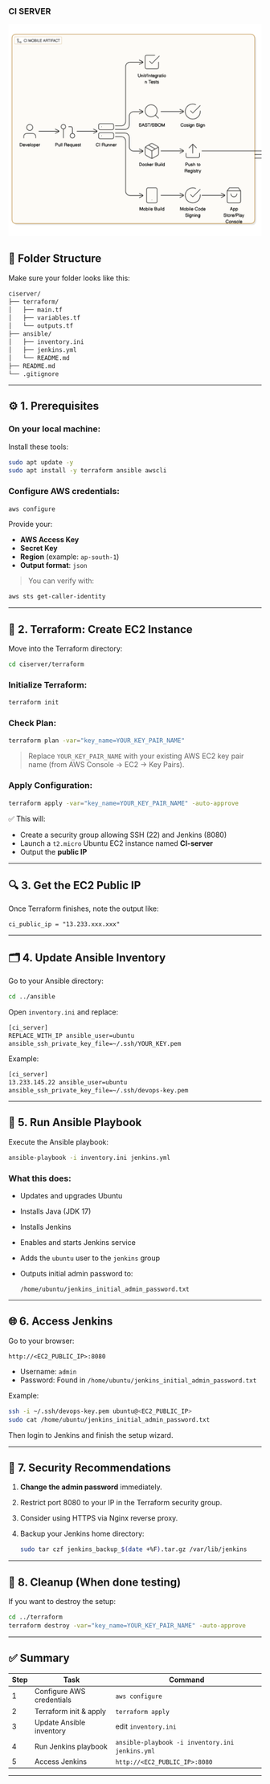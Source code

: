 ### CI SERVER

![Alt text](image.png)

## 🧩 Folder Structure

Make sure your folder looks like this:

```
ciserver/
├── terraform/
│   ├── main.tf
│   ├── variables.tf
│   └── outputs.tf
├── ansible/
│   ├── inventory.ini
│   ├── jenkins.yml
│   └── README.md
├── README.md
└── .gitignore
```

---

## ⚙️ 1. Prerequisites

### On your local machine:

Install these tools:

```bash
sudo apt update -y
sudo apt install -y terraform ansible awscli
```

### Configure AWS credentials:

```bash
aws configure
```

Provide your:

- **AWS Access Key**
- **Secret Key**
- **Region** (example: `ap-south-1`)
- **Output format**: `json`

> You can verify with:

```bash
aws sts get-caller-identity
```

---

## 🚀 2. Terraform: Create EC2 Instance

Move into the Terraform directory:

```bash
cd ciserver/terraform
```

### Initialize Terraform:

```bash
terraform init
```

### Check Plan:

```bash
terraform plan -var="key_name=YOUR_KEY_PAIR_NAME"
```

> Replace `YOUR_KEY_PAIR_NAME` with your existing AWS EC2 key pair name (from AWS Console → EC2 → Key Pairs).

### Apply Configuration:

```bash
terraform apply -var="key_name=YOUR_KEY_PAIR_NAME" -auto-approve
```

✅ This will:

- Create a security group allowing SSH (22) and Jenkins (8080)
- Launch a `t2.micro` Ubuntu EC2 instance named **CI-server**
- Output the **public IP**

---

## 🔍 3. Get the EC2 Public IP

Once Terraform finishes, note the output like:

```
ci_public_ip = "13.233.xxx.xxx"
```

---

## 🗂️ 4. Update Ansible Inventory

Go to your Ansible directory:

```bash
cd ../ansible
```

Open `inventory.ini` and replace:

```
[ci_server]
REPLACE_WITH_IP ansible_user=ubuntu ansible_ssh_private_key_file=~/.ssh/YOUR_KEY.pem
```

Example:

```
[ci_server]
13.233.145.22 ansible_user=ubuntu ansible_ssh_private_key_file=~/.ssh/devops-key.pem
```

---

## 🧰 5. Run Ansible Playbook

Execute the Ansible playbook:

```bash
ansible-playbook -i inventory.ini jenkins.yml
```

### What this does:

- Updates and upgrades Ubuntu
- Installs Java (JDK 17)
- Installs Jenkins
- Enables and starts Jenkins service
- Adds the `ubuntu` user to the `jenkins` group
- Outputs initial admin password to:

  ```
  /home/ubuntu/jenkins_initial_admin_password.txt
  ```

---

## 🌐 6. Access Jenkins

Go to your browser:

```
http://<EC2_PUBLIC_IP>:8080
```

- Username: `admin`
- Password: Found in `/home/ubuntu/jenkins_initial_admin_password.txt`

Example:

```bash
ssh -i ~/.ssh/devops-key.pem ubuntu@<EC2_PUBLIC_IP>
sudo cat /home/ubuntu/jenkins_initial_admin_password.txt
```

Then login to Jenkins and finish the setup wizard.

---

## 🔐 7. Security Recommendations

1. **Change the admin password** immediately.
2. Restrict port 8080 to your IP in the Terraform security group.
3. Consider using HTTPS via Nginx reverse proxy.
4. Backup your Jenkins home directory:

   ```bash
   sudo tar czf jenkins_backup_$(date +%F).tar.gz /var/lib/jenkins
   ```

---

## 🧹 8. Cleanup (When done testing)

If you want to destroy the setup:

```bash
cd ../terraform
terraform destroy -var="key_name=YOUR_KEY_PAIR_NAME" -auto-approve
```

---

## ✅ Summary

| Step | Task                      | Command                                         |
| ---- | ------------------------- | ----------------------------------------------- |
| 1    | Configure AWS credentials | `aws configure`                                 |
| 2    | Terraform init & apply    | `terraform apply`                               |
| 3    | Update Ansible inventory  | edit `inventory.ini`                            |
| 4    | Run Jenkins playbook      | `ansible-playbook -i inventory.ini jenkins.yml` |
| 5    | Access Jenkins            | `http://<EC2_PUBLIC_IP>:8080`                   |

---
